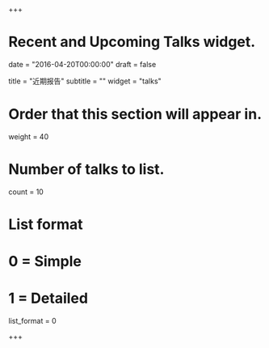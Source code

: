 +++
# Recent and Upcoming Talks widget.

date = "2016-04-20T00:00:00"
draft = false

title = "近期报告"
subtitle = ""
widget = "talks"

# Order that this section will appear in.
weight = 40

# Number of talks to list.
count = 10

# List format
#   0 = Simple
#   1 = Detailed
list_format = 0

+++

